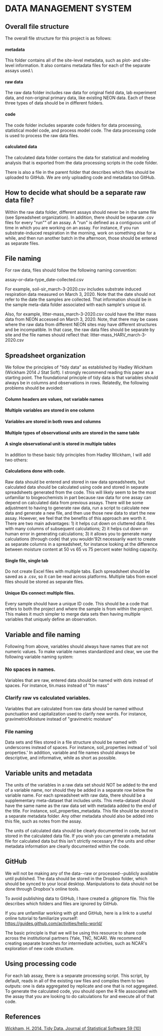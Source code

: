 # DATA MANAGEMENT SYSTEM

## Overall file structure
The overall file structure for this project is as follows:

#### metadata
This folder contains all of the site-level metadata, such as plot- and site-level information. It also contains metadata files for each of the separate assays used.\

#### raw data
The raw data folder includes raw data for original field data, lab experiment data, and non-original primary data, like existing NEON data. Each of these three types of data should be in different folders.

#### code
The code folder includes separate code folders for data processing, statistical model code, and process model code. The data processing code is used to process the raw data files.

#### calculated data
The calculated data folder contains the data for statistical and modeling analysis that is exported from the data processing scripts in the code folder.

There is also a file in the parent folder that describes which files should be uploaded to GitHub. We are only uploading code and metadata too GitHub.

## How to decide what should be a separate raw data file?
Within the raw data folder, different assays should never be in the same file (see Spreadsheet organization). In addition, there should be separate .csv files for every "run"" of an assay. A "run" is defined as a contiguous unit of time in which you are working on an assay. For instance, if you run substrate-induced respiration in the morning, work on something else for a while, and then run another batch in the afternoon, those should be entered as separate files.

## File naming
For raw data, files should follow the following naming convention:

assay-or-data-type_date-collected.csv

For example, soil-sir_march-3-2020.csv includes substrate induced respiration data measured on March 3, 2020. Note that the date should not refer to the date the samples are collected. That information should be in the sample meta-data folder associated with each sample's unique id.

Also, for example, litter-mass_march-3-2020.csv could have the litter mass data from NEON accessed on March 3, 2020. Note, that there may be cases where the raw data from different NEON sites may have different structures and be incompatible. In that case, the raw data files should be separate by site and the file names should reflect that: litter-mass_HARV_march-3-2020.csv


## Spreadsheet organization
We follow the principles of "tidy data" as established by Hadley Wickham (Wickham 2014 J Stat Soft). I strongly recommend reading this paper as a starting point. The foundational principle of tidy data is that variables should always be in columns and observations in rows. Relatedly, the following problems should be avoided:

#### Column headers are values, not variable names
#### Multiple variables are stored in one column
#### Variables are stored in both rows and columns
#### Multiple types of observational units are stored in the same table
#### A single observational unit is stored in multiple tables

In addition to these basic tidy principles from Hadley Wickham, I will add two others:

#### Calculations done with code.
Raw data should be entered and stored in raw data spreadsheets, but calculated data should be calculated using code and stored in separate spreadsheets generated from the code. This will likely seem to be the most unfamiliar to biogeochemists in part because raw data for one assay can depend on calculated data from previous assays. There will be some adjustment to having to generate raw data, run a script to calculate new data and generate a new file, and then use those new data to start the new assay. However, we feel that the benefits of this approach are worth it. There are two main advantages: 1) it helps cut down on cluttered data files with many columns of subsequent calculations; 2) it helps cut down on human error in generating calculations; 3) it allows you to generate many calculations (through code) that you wouldn\'92t necessarily want to create as separate columns in a spreadsheet, for instance looking at the difference between moisture content at 50 vs 65 vs 75 percent water holding capacity.

#### Single file, single tab
Do not create Excel files with multiple tabs. Each spreadsheet should be saved as a .csv, so it can be read across platforms. Multiple tabs from excel files should be stored as separate files.

#### Unique IDs connect multiple files.
Every sample should have a unique ID code. This should be a code that refers to both the project and where the sample is from within the project. This makes it much simpler to merge data sets then having multiple variables that uniquely define an observation.


## Variable and file naming
Following from above, variables should always have names that are not numeric values. To make variable names standardized and clear, we use the following variable naming system:

### No spaces in names.
Variables that are raw, entered data should be named with dots instead of spaces. For instance, tin.mass instead of "tin mass"

### Clarify raw vs calculated variables.
Variables that are calculated from raw data should be named without punctuation and capitalization used to clarify new words. For instance, gravimetricMoisture instead of "gravimetric moisture"

### File naming
Data sets and files stored in a file structure should be named with underscores instead of spaces. For instance, soil_properties instead of 'soil properties.' In addition, variable and file names should always be descriptive, and informative, while as short as possible.


## Variable units and metadata
The units of the variables in a raw data set should NOT be added to the end of a variable name, nor should they be added in a separate row below the variable name. For each spreadsheet with raw data, there should be a supplementary meta-dataset that includes units. This meta-dataset should have the same name as the raw data set with metadata added to the end of the title. For instance, soil_properties_metadata. This file should be stored in a separate metadata folder. Any other metadata should also be added into this file, such as notes from the assay.

The units of calculated data should be clearly documented in code, but not stored in the calculated data file. If you wish you can generate a metadata file for calculated data but this isn't strictly necessary if the units and other metadata information are clearly documented within the code.


## GitHub
We will not be making any of the data--raw or processed--publicly available until published. The data should be stored in the Dropbox folder, which should be synced to your local desktop. Manipulations to data should not be done through Dropbox's online tools.

To avoid publishing data to GitHub, I have created a .gitignore file. This file describes which folders and files are ignored by GitHub.

If you are unfamiliar working with git and GitHub, here is a link to a useful online tutorial to familiarize yourself: https://guides.github.com/activities/hello-world/

The basic principle is that we will be using this resource to share code across the institutional partners (Yale, TNC, NCAR). We recommend creating separate branches for intermediate activities, such as NCAR's exploration of new code structure.


## Using processing code
For each lab assay, there is a separate processing script. This script, by default, reads in all of the existing raw files and compiles them to two outputs: one is data aggregated by replicate and one that is not aggregated. To generate the calculated code, you should open the R file associated with the assay that you are looking to do calculations for and execute all of that code.


## References

[Wickham, H. 2014. Tidy Data. Journal of Statistical Software 59 (10)](https://www.jstatsoft.org/article/view/v059i10)